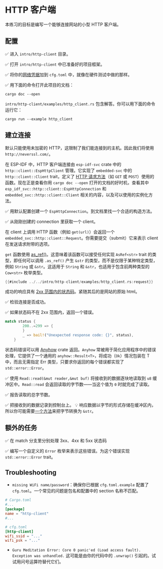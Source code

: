 # HTTP 客户端

本练习的目标是编写一个能够连接网站的小型 HTTP 客户端。

## 配置

✅ 进入 `intro/http-client` 目录。

✅ 打开 `intro/http-client` 中已准备好的项目框架。

✅ 将你的[网络凭据](02_4_hello_board.md)加到 `cfg.toml` 中，就像在硬件测试中做的那样。

✅ 用下面的命令打开此项目的文档：

```console
cargo doc --open
```

`intro/http-client/examples/http_client.rs` 包含解答。你可以用下面的命令运行它：

```console
cargo run --example http_client
```
## 建立连接

默认只能使用未加密的 HTTP，这限制了我们能连接到的主机。因此我们将使用 `http://neverssl.com/`。

在 ESP-IDF 中，HTTP 客户端连接由 `esp-idf-svc` crate 中的 `http::client::EspHttpClient` 管理。它实现了 `embedded-svc` 中的 `http::client::Client` trait，定义了 [HTTP 请求方法](https://en.wikipedia.org/wiki/Hypertext_Transfer_Protocol#Request_methods)（如 `GET` 或 `POST`）使用的函数。现在正是查看你用 `cargo doc --open` 打开的文档的好时机，查看其中 `esp_idf_svc::http::client::EspHttpConnection` 和 `embedded_svc::http::client::Client` 相关的内容，以及可以使用的实例化方法。

✅ 用默认配置创建一个 `EspHttpConnection`。到文档里找一个合适的构造方法。

✅ 从刚刚创建的 connection 里获取一个 client。

在 client 上调用 HTTP 函数（例如 `get(url)`）会返回一个 `embedded_svc::http::client::Request`。你需要提交（submit）它来表示 client 在发送请求附带的选项。

`get` 函数使用 [as_ref()](https://doc.rust-lang.org/std/convert/trait.AsRef.html)。这意味着该函数可以接受任何实现 `AsRef<str>` trait 的类型，即任何可以调用 `.as_ref()` 产生 `&str` 的类型，而不是仅限于某种特定类型，例如 `String` 或 `&str`。这适用于 `String` 和 `&str`，也适用于包含前两种类型的 `Cow<str>` 枚举类型。


```rust
{{#include ../../intro/http-client/examples/http_client.rs:request}}
```

成功的响应具有 [2xx 范围内的状态码](https://en.wikipedia.org/wiki/List_of_HTTP_status_codes)。紧随其后的是网站的原始 html。

✅ 检验连接是否成功。

✅ 如果状态码不在 2xx 范围内，返回一个错误。

```rust
match status {
        200..=299 => {
        }
        _ => bail!("Unexpected response code: {}", status),
    }
```
状态码错误可以用 [Anyhow](https://docs.rs/anyhow/latest/anyhow/index.html) crate 返回。`Anyhow` 常被用于简化应用程序中的错误处理，它提供了一个通用的 `anyhow::Result<T>`，将成功（`Ok`）情况包装在 T 中，而且无需指定 Err 类型，只要求你返回的每个错误都实现了 `std::error::Error`。


✅ 使用 `Read::read(&mut reader,&mut buf)` 将接收到的数据逐块地读取到 `u8` 缓冲区中。`Read::read` 会返回读取的字节数——当这个值为 `0` 时就完成了读取。

✅ 报告读取的总字节数。

✅ 把接收到的数据记录到控制台上。
💡 响应数据以字节的形式存储在缓冲区内，所以你可能需要[一个方法](https://doc.rust-lang.org/std/str/fn.from_utf8.html)来把字节转换为 `&str`。

## 额外的任务

✅ 在 match 分支里分别处理 3xx、4xx 和 5xx 状态码

✅ 编写一个自定义的 `Error` 枚举来表示这些错误。为这个错误实现 `std::error::Error` trait。

## Troubleshooting

- `missing WiFi name/password`：确保你已根据 `cfg.toml.example` 配置了 `cfg.toml`。一个常见的问题是包名和配置中的 section 名称不匹配。

```toml
# Cargo.toml
#...
[package]
name = "http-client"
#...

# cfg.toml
[http-client]
wifi_ssid = "..."
wifi_psk = "..."
```

- `Guru Meditation Error: Core 0 panic'ed (Load access fault). Exception was unhandled.`
    这可能是由你的代码中的 `.unwrap()` 引起的。试试用问号运算符替代它们。